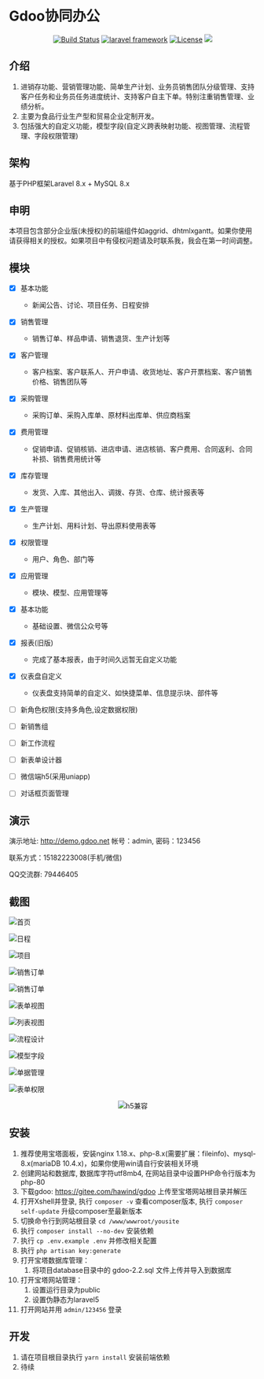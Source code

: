 # Gdoo协同办公

<p align="center">
<a href="http://www.gdoo.net"><img src="https://img.shields.io/badge/version-beta2.2.x-%23ff0000" alt="Build Status" /></a>
<a href="http://www.gdoo.net"><img src="https://img.shields.io/badge/laravel-8.0-%23ef3b2d" alt="laravel framework" /></a>
<a href="http://www.gdoo.net"><img src="https://img.shields.io/badge/MYSQL-8.0-%2300758f" alt="License" /></a>
<a href="http://www.gdoo.net"><img src="https://img.shields.io/badge/Licence-Apache2.0-blue.svg?style=flat" /></a>
</p>

## 介绍
1. 进销存功能、营销管理功能、简单生产计划、业务员销售团队分级管理、支持客户任务和业务员任务进度统计、支持客户自主下单。特别注重销售管理、业绩分析。
2. 主要为食品行业生产型和贸易企业定制开发。
3. 包括强大的自定义功能，模型字段(自定义跨表映射功能、视图管理、流程管理、字段权限管理)


## 架构
基于PHP框架Laravel 8.x + MySQL 8.x


## 申明
本项目包含部分企业版(未授权)的前端组件如aggrid、dhtmlxgantt。如果你使用请获得相关的授权。如果项目中有侵权问题请及时联系我，我会在第一时间调整。

## 模块
- [x] 基本功能
    - 新闻公告、讨论、项目任务、日程安排
- [x] 销售管理
    - 销售订单、样品申请、销售退货、生产计划等
- [x] 客户管理
    - 客户档案、客户联系人、开户申请、收货地址、客户开票档案、客户销售价格、销售团队等
- [x] 采购管理
    - 采购订单、采购入库单、原材料出库单、供应商档案
- [x] 费用管理
    - 促销申请、促销核销、进店申请、进店核销、客户费用、合同返利、合同补损、销售费用统计等
- [x] 库存管理
    - 发货、入库、其他出入、调拨、存货、仓库、统计报表等
- [x] 生产管理
    - 生产计划、用料计划、导出原料使用表等
- [x] 权限管理
    - 用户、角色、部门等
- [x] 应用管理
    - 模块、模型、应用管理等
- [x] 基本功能
    - 基础设置、微信公众号等
- [x] 报表(旧版)
    - 完成了基本报表，由于时间久远暂无自定义功能
- [x] 仪表盘自定义
    - 仪表盘支持简单的自定义、如快捷菜单、信息提示块、部件等

- [ ] 新角色权限(支持多角色,设定数据权限)
- [ ] 新销售组
- [ ] 新工作流程
- [ ] 新表单设计器
- [ ] 微信端h5(采用uniapp)
- [ ] 对话框页面管理

## 演示
演示地址: http://demo.gdoo.net 帐号：admin, 密码：123456

联系方式：15182223008(手机/微信)

QQ交流群: 79446405


## 截图
![首页](http://demo.gdoo.net/uploads/demo/1.png)

![日程](http://demo.gdoo.net/uploads/demo/2.png)

![项目](http://demo.gdoo.net/uploads/demo/3.png)

![销售订单](http://demo.gdoo.net/uploads/demo/4.png)

![销售订单](http://demo.gdoo.net/uploads/demo/11.png)

![表单视图](http://demo.gdoo.net/uploads/demo/5.png)

![列表视图](http://demo.gdoo.net/uploads/demo/6.png)

![流程设计](http://demo.gdoo.net/uploads/demo/7.png)

![模型字段](http://demo.gdoo.net/uploads/demo/8.png)

![单据管理](http://demo.gdoo.net/uploads/demo/9.png)

![表单权限](http://demo.gdoo.net/uploads/demo/10.png)

<p align="center">
<img src="http://demo.gdoo.net/uploads/demo/12.png" alt="h5兼容">
</p>

## 安装
1. 推荐使用宝塔面板，安装nginx 1.18.x、php-8.x(需要扩展：fileinfo)、mysql-8.x(mariaDB 10.4.x)，如果你使用win请自行安装相关环境
2. 创建网站和数据库, 数据库字符utf8mb4, 在网站目录中设置PHP命令行版本为php-80
3. 下载gdoo: https://gitee.com/hawind/gdoo 上传至宝塔网站根目录并解压
4. 打开Xshell并登录, 执行 <code>composer -v</code> 查看composer版本, 执行 <code>composer self-update</code> 升级composer至最新版本
5. 切换命令行到网站根目录 <code>cd /www/wwwroot/yousite</code>
6. 执行 <code>composer install --no-dev</code> 安装依赖
7. 执行 <code>cp .env.example .env</code> 并修改相关配置
8. 执行 <code>php artisan key:generate</code>
9. 打开宝塔数据库管理：
    1. 将项目database目录中的 gdoo-2.2.sql 文件上传并导入到数据库
10. 打开宝塔网站管理：
    1. 设置运行目录为public
    2. 设置伪静态为laravel5
11. 打开网站并用 <code>admin/123456</code> 登录

## 开发
1. 请在项目根目录执行 <code>yarn install</code> 安装前端依赖
2. 待续